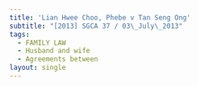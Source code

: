 ```yaml
---
title: 'Lian Hwee Choo, Phebe v Tan Seng Ong'
subtitle: "[2013] SGCA 37 / 03\_July\_2013"
tags:
  - FAMILY LAW
  - Husband and wife
  - Agreements between
layout: single
---
```


